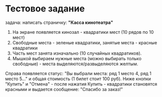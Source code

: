 # Тестовое задание

задача: написать страничку: **"Касса кинотеатра"**

1. На экране появляется кинозал - квадратики мест (10 рядов по 10 мест)
2. Свободные места - зеленые квадратики, занятые места - красные квадратики
3. Часть мест занята изначально (10 случайных квадратиков). 
4. Мышкой выбираем нужные места (можно выбирать только свободные) - места выделяются/развыделяются желтым.

Справа появляется статус: "Вы выбрали места: ряд 1 место 4, ряд 1 место 5..." и общая стоимость (1 билет стоит 100 руб). Ниже кнопки "Купить" и "Отмена" - после нажатия Купить - квадратики становятся красными и выдается сообщение: "Спасибо за заказ!"
